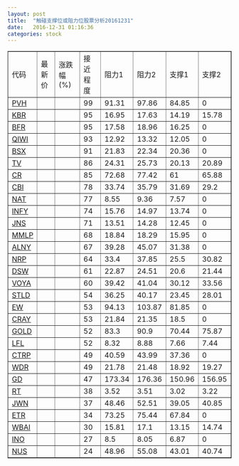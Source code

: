 ```yaml
---
layout: post
title:  "触碰支撑位或阻力位股票分析20161231"
date:   2016-12-31 01:16:36
categories: stock
---
```

<script type="text/javascript">
var stockList = []
stockList.push('gb_pvh');
stockList.push('gb_kbr');
stockList.push('gb_bfr');
stockList.push('gb_qiwi');
stockList.push('gb_bsx');
stockList.push('gb_tv');
stockList.push('gb_cr');
stockList.push('gb_cbi');
stockList.push('gb_nat');
stockList.push('gb_infy');
stockList.push('gb_jns');
stockList.push('gb_mmlp');
stockList.push('gb_alny');
stockList.push('gb_nrp');
stockList.push('gb_dsw');
stockList.push('gb_voya');
stockList.push('gb_stld');
stockList.push('gb_ew');
stockList.push('gb_cray');
stockList.push('gb_gold');
stockList.push('gb_lfl');
stockList.push('gb_ctrp');
stockList.push('gb_wdr');
stockList.push('gb_gd');
stockList.push('gb_rt');
stockList.push('gb_jwn');
stockList.push('gb_etr');
stockList.push('gb_wbai');
stockList.push('gb_ino');
stockList.push('gb_nus');
</script>
<table border="1">
 <tr>
 <td>代码</td>
 <td>最新价</td>
 <td>涨跌幅(%)</td>
 <td>接近程度</td>
 <td>阻力1</td>
 <td>阻力2</td>
 <td>支撑1</td>
 <td>支撑2</td>
</tr>
  <tr id="pvh" class="red">
  <td><a href="http://stock.finance.sina.com.cn/usstock/quotes/PVH.html" target="_blank">PVH</a></td><td></td><td></td><td>99</td><td>91.31</td><td>97.86</td><td>84.85</td><td>0</td></tr>
  <tr id="kbr" class="red">
  <td><a href="http://stock.finance.sina.com.cn/usstock/quotes/KBR.html" target="_blank">KBR</a></td><td></td><td></td><td>95</td><td>16.95</td><td>17.63</td><td>14.19</td><td>15.78</td></tr>
  <tr id="bfr" class="red">
  <td><a href="http://stock.finance.sina.com.cn/usstock/quotes/BFR.html" target="_blank">BFR</a></td><td></td><td></td><td>95</td><td>17.58</td><td>18.96</td><td>16.25</td><td>0</td></tr>
  <tr id="qiwi" class="red">
  <td><a href="http://stock.finance.sina.com.cn/usstock/quotes/QIWI.html" target="_blank">QIWI</a></td><td></td><td></td><td>93</td><td>12.92</td><td>13.32</td><td>12.05</td><td>0</td></tr>
  <tr id="bsx" class="red">
  <td><a href="http://stock.finance.sina.com.cn/usstock/quotes/BSX.html" target="_blank">BSX</a></td><td></td><td></td><td>91</td><td>21.83</td><td>22.34</td><td>20.36</td><td>0</td></tr>
  <tr id="tv" class="green">
  <td><a href="http://stock.finance.sina.com.cn/usstock/quotes/TV.html" target="_blank">TV</a></td><td></td><td></td><td>86</td><td>24.31</td><td>25.73</td><td>20.13</td><td>20.89</td></tr>
  <tr id="cr" class="red">
  <td><a href="http://stock.finance.sina.com.cn/usstock/quotes/CR.html" target="_blank">CR</a></td><td></td><td></td><td>85</td><td>72.68</td><td>77.42</td><td>61</td><td>65.88</td></tr>
  <tr id="cbi" class="green">
  <td><a href="http://stock.finance.sina.com.cn/usstock/quotes/CBI.html" target="_blank">CBI</a></td><td></td><td></td><td>78</td><td>33.74</td><td>35.79</td><td>31.69</td><td>29.2</td></tr>
  <tr id="nat" class="red">
  <td><a href="http://stock.finance.sina.com.cn/usstock/quotes/NAT.html" target="_blank">NAT</a></td><td></td><td></td><td>77</td><td>8.55</td><td>9.36</td><td>7.57</td><td>0</td></tr>
  <tr id="infy" class="red">
  <td><a href="http://stock.finance.sina.com.cn/usstock/quotes/INFY.html" target="_blank">INFY</a></td><td></td><td></td><td>74</td><td>15.76</td><td>14.97</td><td>13.74</td><td>0</td></tr>
  <tr id="jns" class="red">
  <td><a href="http://stock.finance.sina.com.cn/usstock/quotes/JNS.html" target="_blank">JNS</a></td><td></td><td></td><td>71</td><td>13.51</td><td>14.28</td><td>12.45</td><td>0</td></tr>
  <tr id="mmlp" class="green">
  <td><a href="http://stock.finance.sina.com.cn/usstock/quotes/MMLP.html" target="_blank">MMLP</a></td><td></td><td></td><td>68</td><td>18.84</td><td>18.29</td><td>15.95</td><td>0</td></tr>
  <tr id="alny" class="red">
  <td><a href="http://stock.finance.sina.com.cn/usstock/quotes/ALNY.html" target="_blank">ALNY</a></td><td></td><td></td><td>67</td><td>39.28</td><td>45.07</td><td>31.38</td><td>0</td></tr>
  <tr id="nrp" class="red">
  <td><a href="http://stock.finance.sina.com.cn/usstock/quotes/NRP.html" target="_blank">NRP</a></td><td></td><td></td><td>64</td><td>33.4</td><td>37.85</td><td>25.5</td><td>30.82</td></tr>
  <tr id="dsw" class="red">
  <td><a href="http://stock.finance.sina.com.cn/usstock/quotes/DSW.html" target="_blank">DSW</a></td><td></td><td></td><td>61</td><td>22.87</td><td>24.51</td><td>20.6</td><td>21.44</td></tr>
  <tr id="voya" class="red">
  <td><a href="http://stock.finance.sina.com.cn/usstock/quotes/VOYA.html" target="_blank">VOYA</a></td><td></td><td></td><td>60</td><td>39.42</td><td>41.04</td><td>30.12</td><td>33.56</td></tr>
  <tr id="stld" class="red">
  <td><a href="http://stock.finance.sina.com.cn/usstock/quotes/STLD.html" target="_blank">STLD</a></td><td></td><td></td><td>54</td><td>36.25</td><td>40.17</td><td>23.45</td><td>28.01</td></tr>
  <tr id="ew" class="red">
  <td><a href="http://stock.finance.sina.com.cn/usstock/quotes/EW.html" target="_blank">EW</a></td><td></td><td></td><td>53</td><td>94.13</td><td>103.87</td><td>81.85</td><td>0</td></tr>
  <tr id="cray" class="red">
  <td><a href="http://stock.finance.sina.com.cn/usstock/quotes/CRAY.html" target="_blank">CRAY</a></td><td></td><td></td><td>53</td><td>21.84</td><td>21.35</td><td>18.5</td><td>0</td></tr>
  <tr id="gold" class="green">
  <td><a href="http://stock.finance.sina.com.cn/usstock/quotes/GOLD.html" target="_blank">GOLD</a></td><td></td><td></td><td>52</td><td>83.3</td><td>90.9</td><td>70.44</td><td>75.87</td></tr>
  <tr id="lfl" class="red">
  <td><a href="http://stock.finance.sina.com.cn/usstock/quotes/LFL.html" target="_blank">LFL</a></td><td></td><td></td><td>52</td><td>8.32</td><td>8.88</td><td>7.66</td><td>7.44</td></tr>
  <tr id="ctrp" class="red">
  <td><a href="http://stock.finance.sina.com.cn/usstock/quotes/CTRP.html" target="_blank">CTRP</a></td><td></td><td></td><td>49</td><td>40.59</td><td>43.99</td><td>37.36</td><td>0</td></tr>
  <tr id="wdr" class="green">
  <td><a href="http://stock.finance.sina.com.cn/usstock/quotes/WDR.html" target="_blank">WDR</a></td><td></td><td></td><td>49</td><td>21.78</td><td>21.48</td><td>18.92</td><td>19.27</td></tr>
  <tr id="gd" class="red">
  <td><a href="http://stock.finance.sina.com.cn/usstock/quotes/GD.html" target="_blank">GD</a></td><td></td><td></td><td>47</td><td>173.34</td><td>176.36</td><td>150.96</td><td>156.95</td></tr>
  <tr id="rt" class="green">
  <td><a href="http://stock.finance.sina.com.cn/usstock/quotes/RT.html" target="_blank">RT</a></td><td></td><td></td><td>38</td><td>3.52</td><td>3.51</td><td>3.02</td><td>3.22</td></tr>
  <tr id="jwn" class="red">
  <td><a href="http://stock.finance.sina.com.cn/usstock/quotes/JWN.html" target="_blank">JWN</a></td><td></td><td></td><td>37</td><td>48.46</td><td>52.51</td><td>39.05</td><td>40.85</td></tr>
  <tr id="etr" class="green">
  <td><a href="http://stock.finance.sina.com.cn/usstock/quotes/ETR.html" target="_blank">ETR</a></td><td></td><td></td><td>34</td><td>73.25</td><td>75.44</td><td>67.84</td><td>0</td></tr>
  <tr id="wbai" class="red">
  <td><a href="http://stock.finance.sina.com.cn/usstock/quotes/WBAI.html" target="_blank">WBAI</a></td><td></td><td></td><td>30</td><td>15.81</td><td>17.1</td><td>13.15</td><td>14.74</td></tr>
  <tr id="ino" class="green">
  <td><a href="http://stock.finance.sina.com.cn/usstock/quotes/INO.html" target="_blank">INO</a></td><td></td><td></td><td>27</td><td>8.5</td><td>8.05</td><td>6.87</td><td>0</td></tr>
  <tr id="nus" class="red">
  <td><a href="http://stock.finance.sina.com.cn/usstock/quotes/NUS.html" target="_blank">NUS</a></td><td></td><td></td><td>24</td><td>48.96</td><td>55.08</td><td>43.01</td><td>40.74</td></tr>
</table>
